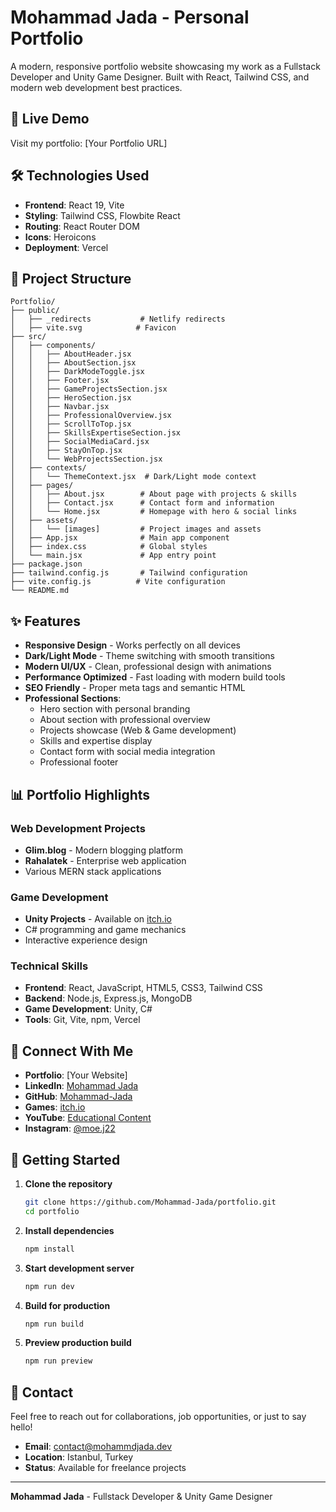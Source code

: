 # Mohammad Jada - Personal Portfolio

A modern, responsive portfolio website showcasing my work as a Fullstack Developer and Unity Game Designer. Built with React, Tailwind CSS, and modern web development best practices.

## 🚀 Live Demo

Visit my portfolio: [Your Portfolio URL]

## 🛠️ Technologies Used

- **Frontend**: React 19, Vite
- **Styling**: Tailwind CSS, Flowbite React
- **Routing**: React Router DOM
- **Icons**: Heroicons
- **Deployment**: Vercel

## 📁 Project Structure

```
Portfolio/
├── public/
│   ├── _redirects           # Netlify redirects
│   ├── vite.svg            # Favicon
├── src/
│   ├── components/
│   │   ├── AboutHeader.jsx
│   │   ├── AboutSection.jsx
│   │   ├── DarkModeToggle.jsx
│   │   ├── Footer.jsx
│   │   ├── GameProjectsSection.jsx
│   │   ├── HeroSection.jsx
│   │   ├── Navbar.jsx
│   │   ├── ProfessionalOverview.jsx
│   │   ├── ScrollToTop.jsx
│   │   ├── SkillsExpertiseSection.jsx
│   │   ├── SocialMediaCard.jsx
│   │   ├── StayOnTop.jsx
│   │   └── WebProjectsSection.jsx
│   ├── contexts/
│   │   └── ThemeContext.jsx  # Dark/Light mode context
│   ├── pages/
│   │   ├── About.jsx        # About page with projects & skills
│   │   ├── Contact.jsx      # Contact form and information
│   │   └── Home.jsx         # Homepage with hero & social links
│   ├── assets/
│   │   └── [images]         # Project images and assets
│   ├── App.jsx              # Main app component
│   ├── index.css            # Global styles
│   └── main.jsx             # App entry point
├── package.json
├── tailwind.config.js       # Tailwind configuration
├── vite.config.js          # Vite configuration
└── README.md
```

## ✨ Features

- **Responsive Design** - Works perfectly on all devices
- **Dark/Light Mode** - Theme switching with smooth transitions
- **Modern UI/UX** - Clean, professional design with animations
- **Performance Optimized** - Fast loading with modern build tools
- **SEO Friendly** - Proper meta tags and semantic HTML
- **Professional Sections**:
  - Hero section with personal branding
  - About section with professional overview
  - Projects showcase (Web & Game development)
  - Skills and expertise display
  - Contact form with social media integration
  - Professional footer

## 📊 Portfolio Highlights

### Web Development Projects
- **Glim.blog** - Modern blogging platform
- **Rahalatek** - Enterprise web application
- Various MERN stack applications

### Game Development
- **Unity Projects** - Available on [itch.io](https://moe2.itch.io)
- C# programming and game mechanics
- Interactive experience design

### Technical Skills
- **Frontend**: React, JavaScript, HTML5, CSS3, Tailwind CSS
- **Backend**: Node.js, Express.js, MongoDB
- **Game Development**: Unity, C#
- **Tools**: Git, Vite, npm, Vercel

## 🔗 Connect With Me

- **Portfolio**: [Your Website]
- **LinkedIn**: [Mohammad Jada](https://www.linkedin.com/in/mohammad-jada-91209b2a3/)
- **GitHub**: [Mohammad-Jada](https://github.com/Mohammad-Jada)
- **Games**: [itch.io](https://moe2.itch.io)
- **YouTube**: [Educational Content](https://www.youtube.com/@Moe-22m)
- **Instagram**: [@moe.j22](https://www.instagram.com/moe.j22/)

## 🚀 Getting Started

1. **Clone the repository**
   ```bash
   git clone https://github.com/Mohammad-Jada/portfolio.git
   cd portfolio
   ```

2. **Install dependencies**
   ```bash
   npm install
   ```

3. **Start development server**
   ```bash
   npm run dev
   ```

4. **Build for production**
   ```bash
   npm run build
   ```

5. **Preview production build**
   ```bash
   npm run preview
   ```

## 📧 Contact

Feel free to reach out for collaborations, job opportunities, or just to say hello!

- **Email**: contact@mohammdjada.dev
- **Location**: Istanbul, Turkey
- **Status**: Available for freelance projects

---

**Mohammad Jada** - Fullstack Developer & Unity Game Designer
